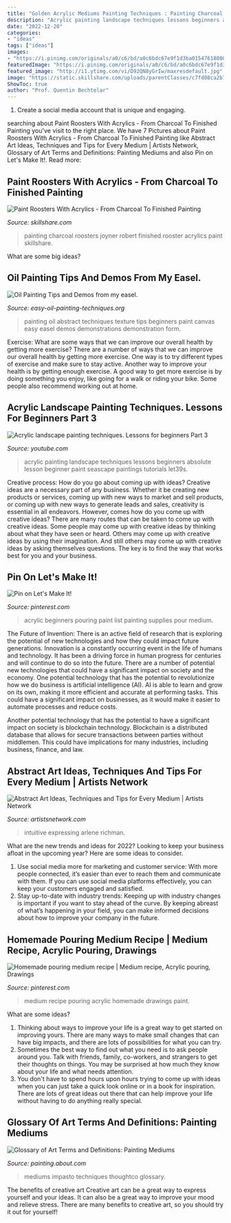 ```yaml
---
title: "Golden Acrylic Mediums Painting Techniques : Painting Charcoal Roosters Joyner Robert Finished Rooster Acrylics Paint Skillshare"
description: "Acrylic painting landscape techniques lessons beginners absolute lesson beginner paint seascape paintings tutorials let39s"
date: "2022-12-20"
categories:
- "ideas"
tags: ["ideas"]
images:
- "https://i.pinimg.com/originals/a0/c6/bd/a0c6bdc67e9f1d3ba01547618800cfb8.jpg"
featuredImage: "https://i.pinimg.com/originals/a0/c6/bd/a0c6bdc67e9f1d3ba01547618800cfb8.jpg"
featured_image: "http://i1.ytimg.com/vi/D92QN8yGrIw/maxresdefault.jpg"
image: "https://static.skillshare.com/uploads/parentClasses/c7fd08ca2b7e741a1b75a4be03d3cac9/aae68962"
ShowToc: true
author: "Prof. Quentin Bechtelar"
---
```



1. Create a social media account that is unique and engaging.

	

		
searching about Paint Roosters With Acrylics - From Charcoal To Finished Painting you've visit to the right place. We have 7 Pictures about Paint Roosters With Acrylics - From Charcoal To Finished Painting like Abstract Art Ideas, Techniques and Tips for Every Medium | Artists Network, Glossary of Art Terms and Definitions: Painting Mediums and also Pin on Let&#039;s Make It!. Read more:
		
    
## Paint Roosters With Acrylics - From Charcoal To Finished Painting

<img loading=lazy src="https://static.skillshare.com/uploads/parentClasses/c7fd08ca2b7e741a1b75a4be03d3cac9/aae68962" onerror="this.onerror=null;this.src='https://tse2.mm.bing.net/th?id=OIP.HO9BLK_jxs3ngdSz1sHK0AHaGb&amp;pid=15.1';" alt="Paint Roosters With Acrylics - From Charcoal To Finished Painting">

_Source: skillshare.com_

>painting charcoal roosters joyner robert finished rooster acrylics paint skillshare. 

	

What are some big ideas?
 

    
## Oil Painting Tips And Demos From My Easel.

<img loading=lazy src="https://www.easy-oil-painting-techniques.org/images/abstract-oil-painting-dimensional-shift850closeup1.jpg" onerror="this.onerror=null;this.src='https://tse3.mm.bing.net/th?id=OIP.QnNXB9YrTsQPsm570O3oiwHaF6&amp;pid=15.1';" alt="Oil Painting Tips and Demos from my easel.">

_Source: easy-oil-painting-techniques.org_

>painting oil abstract techniques texture tips beginners paint canvas easy easel demos demonstrations demonstration form. 

	

Exercise: What are some ways that we can improve our overall health by getting more exercise?
There are a number of ways that we can improve our overall health by getting more exercise. One way is to try different types of exercise and make sure to stay active. Another way to improve your health is by getting enough exercise. A good way to get more exercise is by doing something you enjoy, like going for a walk or riding your bike. Some people also recommend working out at home.

    
## Acrylic Landscape Painting Techniques. Lessons For Beginners Part 3

<img loading=lazy src="http://i1.ytimg.com/vi/D92QN8yGrIw/maxresdefault.jpg" onerror="this.onerror=null;this.src='https://tse4.mm.bing.net/th?id=OIP.oJyD4NeHFcc6uaTeHg_orQHaEK&amp;pid=15.1';" alt="Acrylic landscape painting techniques. Lessons for beginners Part 3">

_Source: youtube.com_

>acrylic painting landscape techniques lessons beginners absolute lesson beginner paint seascape paintings tutorials let39s. 

	

Creative process: How do you go about coming up with ideas?
Creative ideas are a necessary part of any business. Whether it be creating new products or services, coming up with new ways to market and sell products, or coming up with new ways to generate leads and sales, creativity is essential in all endeavors. However, comes how do you come up with creative ideas? There are many routes that can be taken to come up with creative ideas. Some people may come up with creative ideas by thinking about what they have seen or heard. Others may come up with creative ideas by using their imagination. And still others may come up with creative ideas by asking themselves questions. The key is to find the way that works best for you and your business.

    
## Pin On Let&#039;s Make It!

<img loading=lazy src="https://i.pinimg.com/736x/31/5d/2a/315d2ac595176486fe706d65261e35a3.jpg" onerror="this.onerror=null;this.src='https://tse1.mm.bing.net/th?id=OIP.8RkpHU-YtoaeVVN8KHYQkAHaNW&amp;pid=15.1';" alt="Pin on Let&#039;s Make It!">

_Source: pinterest.com_

>acrylic beginners pouring paint list painting supplies pour medium. 

	

The Future of Invention: There is an active field of research that is exploring the potential of new technologies and how they could impact future generations.
Innovation is a constantly occurring event in the life of humans and technology. It has been a driving force in human progress for centuries and will continue to do so into the future. There are a number of potential new technologies that could have a significant impact on society and the economy. 
One potential technology that has the potential to revolutionize how we do business is artificial intelligence (AI). AI is able to learn and grow on its own, making it more efficient and accurate at performing tasks. This could have a significant impact on businesses, as it would make it easier to automate processes and reduce costs. 

Another potential technology that has the potential to have a significant impact on society is blockchain technology. Blockchain is a distributed database that allows for secure transactions between parties without middlemen. This could have implications for many industries, including business, finance, and law.

    
## Abstract Art Ideas, Techniques And Tips For Every Medium | Artists Network

<img loading=lazy src="https://s31531.pcdn.co/wp-content/uploads/2020/02/07tam1016Richman-1024x1008.jpg.optimal.jpg" onerror="this.onerror=null;this.src='https://tse2.mm.bing.net/th?id=OIP.Dma_Xqadu3MBEbVpsj92lwHaHS&amp;pid=15.1';" alt="Abstract Art Ideas, Techniques and Tips for Every Medium | Artists Network">

_Source: artistsnetwork.com_

>intuitive expressing arlene richman. 

	

What are the new trends and ideas for 2022?
Looking to keep your business afloat in the upcoming year? Here are some ideas to consider. 
1. Use social media more for marketing and customer service: With more people connected, it’s easier than ever to reach them and communicate with them. If you can use social media platforms effectively, you can keep your customers engaged and satisfied. 
2. Stay up-to-date with industry trends: Keeping up with industry changes is important if you want to stay ahead of the curve. By keeping abreast of what’s happening in your field, you can make informed decisions about how to improve your company in the future. 

    
## Homemade Pouring Medium Recipe | Medium Recipe, Acrylic Pouring, Drawings

<img loading=lazy src="https://i.pinimg.com/originals/a0/c6/bd/a0c6bdc67e9f1d3ba01547618800cfb8.jpg" onerror="this.onerror=null;this.src='https://tse1.mm.bing.net/th?id=OIP.3XOCMEEFGYcPVFAFU5URaAHaFj&amp;pid=15.1';" alt="Homemade pouring medium recipe | Medium recipe, Acrylic pouring, Drawings">

_Source: pinterest.com_

>medium recipe pouring acrylic homemade drawings paint. 

	

What are some ideas?
1. Thinking about ways to improve your life is a great way to get started on improving yours. There are many ways to make small changes that can have big impacts, and there are lots of possibilities for what you can try.
2. Sometimes the best way to find out what you need is to ask people around you. Talk with friends, family, co-workers, and strangers to get their thoughts on things. You may be surprised at how much they know about your life and what needs attention.
3. You don't have to spend hours upon hours trying to come up with ideas when you can just take a quick look online or in a book for inspiration. There are lots of great ideas out there that can help improve your life without having to do anything really special.

    
## Glossary Of Art Terms And Definitions: Painting Mediums

<img loading=lazy src="https://www.thoughtco.com/thmb/PNkDCUtG2Sl-z0hZn67jm4aNQU8=/2000x1333/filters:fill(auto,1)/GettyImages-537001063-595f779a3df78c554d668bd1.jpg" onerror="this.onerror=null;this.src='https://tse2.mm.bing.net/th?id=OIP.K_Me7bZkV2Ssi0yv939AFgHaE7&amp;pid=15.1';" alt="Glossary of Art Terms and Definitions: Painting Mediums">

_Source: painting.about.com_

>mediums impasto techniques thoughtco glossary. 

	

The benefits of creative art
Creative art can be a great way to express yourself and your ideas. It can also be a great way to improve your mood and relieve stress. There are many benefits to creative art, so you should try it out for yourself!

